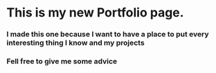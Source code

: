 # This is my new Portfolio page. 
### I made this one because I want to have a place to put every interesting thing I know and my projects
### Fell free to give me some advice
